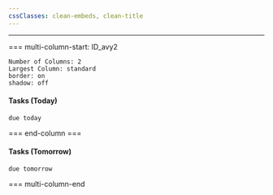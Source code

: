 ```yaml
---
cssClasses: clean-embeds, clean-title
---
```




---
=== multi-column-start: ID_avy2
```column-settings
Number of Columns: 2
Largest Column: standard
border: on
shadow: off
```


#### Tasks (Today)
```tasks
due today
```
=== end-column ===
#### Tasks (Tomorrow)

```tasks
due tomorrow
```

=== multi-column-end